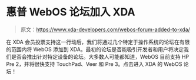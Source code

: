 # 惠普 WebOS 论坛加入 XDA

> 原文：<https://www.xda-developers.com/webos-forum-added-to-xda/>

在 XDA 会员投票支持这一行动后，我们将通过几个特定于操作系统的论坛在有限的范围内将 WebOS 添加到 XDA。最初的论坛是否能吸引开发者和用户将决定我们是否会推出针对特定设备的论坛。大多数人可能都知道，WebOS 目前支持 HP Pre 2，并将很快支持 TouchPad、Veer 和 Pre 3。点击进入 XDA 的 WebOS 论坛！
